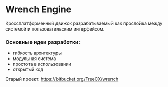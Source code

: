 Wrench Engine
=============

Кроссплатформенный движок разрабатываемый как прослойка между системой и пользовательским интерфейсом.

### Основные идеи разработки:
* гибкость архитектуры
* модульная система
* простота в использовании
* открытый код

Старый проект: https://bitbucket.org/FreeCX/wrench
